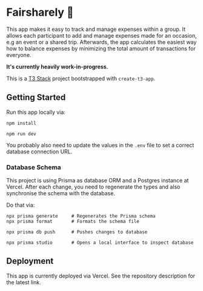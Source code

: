 # Fairsharely 🤑

This app makes it easy to track and manage expenses within a group.
It allows each participant to add and manage expenses made for an occasion, e.g an event or a shared trip.
Afterwards, the app calculates the easiest way how to balance expenses by minimizing the total amount of transactions for everyone.

**It's currently heavily work-in-progress.**

This is a [T3 Stack](https://create.t3.gg/) project bootstrapped with `create-t3-app`.

## Getting Started

Run this app locally via:

```
npm install

npm run dev
```

You probably also need to update the values in the `.env` file to set a correct database connection URL.

### Database Schema

This project is using Prisma as database ORM and a Postgres instance at Vercel.
After each change, you need to regenerate the types and also synchronise the schema with the database.

Do that via:

```
npx prisma generate     # Regenerates the Prisma schema
npx prisma format       # Formats the schema file

npx prisma db push      # Pushes changes to database

npx prisma studio       # Opens a local interface to inspect database
```

## Deployment

This app is currently deployed via Vercel.
See the repository description for the latest link.
